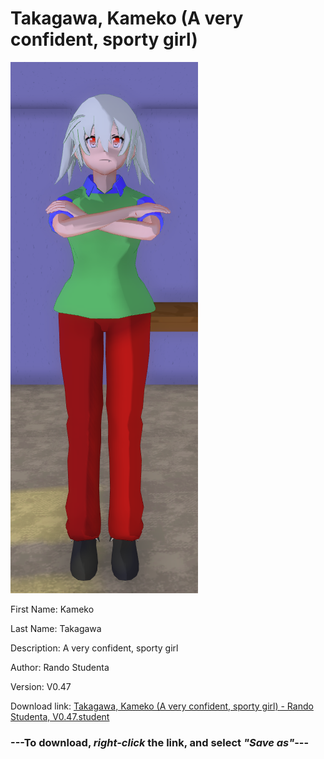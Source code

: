 # Takagawa, Kameko (A very confident, sporty girl)

<img src = "https://raw.githubusercontent.com/Arbiter1223/Daigaku-Gurashi-Custom-Students/master/Students/Files/Takagawa%2C%20Kameko%20(A%20very%20confident%2C%20sporty%20girl).png">

First Name: Kameko

Last Name: Takagawa

Description: A very confident, sporty girl

Author: Rando Studenta

Version: V0.47

Download link: <a href="https://raw.githubusercontent.com/Arbiter1223/Daigaku-Gurashi-Custom-Students/master/Students/Files/Takagawa%2C%20Kameko%20(A%20very%20confident%2C%20sporty%20girl)%20-%20Rando%20Studenta%2C%20V0.47.student">Takagawa, Kameko (A very confident, sporty girl) - Rando Studenta, V0.47.student</a>

### ---**To download, _right-click_ the link, and select _"Save as"_**---
